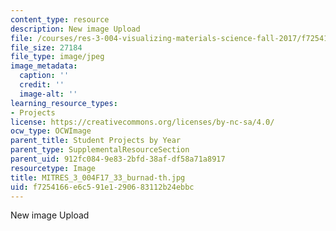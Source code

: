 ```yaml
---
content_type: resource
description: New image Upload
file: /courses/res-3-004-visualizing-materials-science-fall-2017/f7254166e6c591e1290683112b24ebbc_MITRES_3_004F17_33_burnad-th.jpg
file_size: 27184
file_type: image/jpeg
image_metadata:
  caption: ''
  credit: ''
  image-alt: ''
learning_resource_types:
- Projects
license: https://creativecommons.org/licenses/by-nc-sa/4.0/
ocw_type: OCWImage
parent_title: Student Projects by Year
parent_type: SupplementalResourceSection
parent_uid: 912fc084-9e83-2bfd-38af-df58a71a8917
resourcetype: Image
title: MITRES_3_004F17_33_burnad-th.jpg
uid: f7254166-e6c5-91e1-2906-83112b24ebbc
---
```

New image Upload